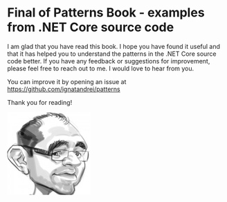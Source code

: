 # Final of Patterns Book - examples from .NET Core source code

I am glad that you have read this book. I hope you have found it useful and that it has helped you to understand the patterns in the .NET Core source code better. If you have any feedback or suggestions for improvement, please feel free to reach out to me. I would love to hear from you.

You can improve it by opening an issue at https://github.com/ignatandrei/patterns 

Thank you for reading!

![Author](./Introduction_Assets/author.png "Author")

